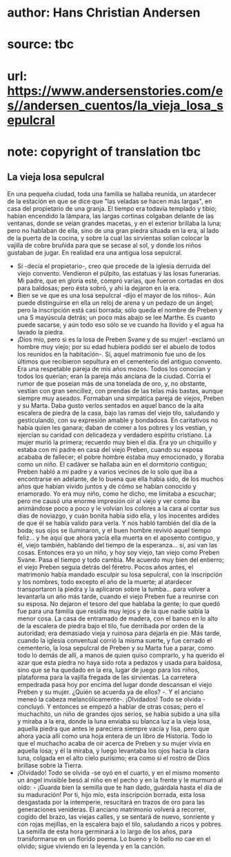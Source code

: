 # author: Hans Christian Andersen
# source: tbc
# url: https://www.andersenstories.com/es//andersen_cuentos/la_vieja_losa_sepulcral
# note: copyright of translation tbc

## La vieja losa sepulcral 

En una pequeña ciudad, toda una familia se hallaba reunida, un atardecer
de la estación en que se dice que "las veladas se hacen más largas",
en casa del propietario de una granja. El tiempo era todavía templado y
tibio; habían encendido la lámpara, las largas cortinas colgaban delante
de las ventanas, donde se veían grandes macetas, y en el exterior
brillaba la luna; pero no hablaban de ella, sino de una gran piedra
situada en la era, al lado de la puerta de la cocina, y sobre la cual
las sirvientas solían colocar la vajilla de cobre bruñida para que se
secase al sol, y donde los niños gustaban de jugar. En realidad era una
antigua losa sepulcral.
- Sí -decía el propietario-, creo que procede de la iglesia derruida del
viejo convento. Vendieron el púlpito, las estatuas y las losas
funerarias. Mi padre, que en gloria esté, compró varias, que fueron
cortadas en dos para baldosas; pero ésta sobró, y ahí la dejaron en la
era.
- Bien se ve que es una losa sepulcral -dijo el mayor de los niños-. Aún
puede distinguirse en ella un reloj de arena y un pedazo de un ángel;
pero la inscripción está casi borrada; sólo queda el nombre de Preben y
una S mayúscula detrás; un poco más abajo se lee Marthe. Es cuanto puede
sacarse, y aún todo eso sólo se ve cuando ha llovido y el agua ha lavado
la piedra.
- ¡Dios mío, pero si es la losa de Preben Svane y de su mujer! -exclamó
un hombre muy viejo; por su edad hubiera podido ser el abuelo de todos
los reunidos en la habitación-. Sí, aquel matrimonio fue uno de los
últimos que recibieron sepultura en el cementerio del antiguo convento.
Era una respetable pareja de mis años mozos. Todos los conocían y todos
los querían; eran la pareja más anciana de la ciudad. Corría el rumor de
que poseían más de una tonelada de oro, y, no obstante, vestían con gran
sencillez, con prendas de las telas más bastas, aunque siempre muy
aseados. Formaban una simpática pareja de viejos, Preben y su Marta.
Daba gusto verlos sentados en aquel banco de la alta escalera de piedra
de la casa, bajo las ramas del viejo tilo, saludando y gesticulando, con
su expresión amable y bondadosa. En caritativos no había quien les
ganara; daban de comer a los pobres y los vestían, y ejercían su caridad
con delicadeza y verdadero espíritu cristiano. La mujer murió la
primera; recuerdo muy bien el día. Era yo un chiquillo y estaba con mi
padre en casa del viejo Preben, cuando su esposa acababa de fallecer; el
pobre hombre estaba muy emocionado, y lloraba como un niño. El cadáver
se hallaba aún en el dormitorio contiguo; Preben habló a mi padre y a
varios vecinos de lo solo que iba a encontrarse en adelante, de lo buena
que ella había sido, de los muchos años que habían vivido juntos y de
cómo se habían conocido y enamorado. Yo era muy niño, como he dicho, me
limitaba a escuchar; pero me causó una enorme impresión oír al viejo y
ver como iba animándose poco a poco y le volvían los colores a la cara
al contar sus días de noviazgo, y cuán bonita había sido ella, y los
inocentes ardides de que él se había valido para verla. Y nos habló
también del día de la boda; sus ojos se iluminaron, y el buen hombre
revivió aquel tiempo feliz... y he aquí que ahora yacía ella muerta en
el aposento contiguo, y él, viejo también, hablando del tiempo de la
esperanza... sí, así van las cosas. Entonces era yo un niño, y hoy soy
viejo, tan viejo como Preben Svane. Pasa el tiempo y todo cambia. Me
acuerdo muy bien del entierro; el viejo Preben seguía detrás del
féretro. Pocos años antes, el matrimonio había mandado esculpir su losa
sepulcral, con la inscripción y los nombres, todo excepto el año de la
muerte; al atardecer transportaron la piedra y la aplicaron sobre la
tumba... para volver a levantarla un año más tarde, cuando el viejo
Preben fue a reunirse con su esposa. No dejaron el tesoro del que
hablaba la gente; lo que quedó fue para una familia que residía muy
lejos y de la que nadie sabía la menor cosa. La casa de entramado de
madera, con el banco en lo alto de la escalera de piedra bajo el tilo,
fue derribada por orden de la autoridad; era demasiado vieja y ruinosa
para dejarla en pie. Más tarde, cuando la iglesia conventual corrió la
misma suerte, y fue cerrado el cementerio, la losa sepulcral de Preben y
su Marta fue a parar, como todo lo demás de allí, a manos de quien quiso
comprarlo, y ha querido el azar que esta piedra no haya sido rota a
pedazos y usada para baldosa, sino que se ha quedado en la era, lugar de
juego para los niños, plataforma para la vajilla fregada de las
sirvientas. La carretera empedrada pasa hoy por encima del lugar donde
descansan el viejo Preben y su mujer. ¿Quién se acuerda ya de ellos? -.
Y el anciano meneó la cabeza melancólicamente-. ¡Olvidados! Todo se
olvida -concluyó.
Y entonces se empezó a hablar de otras cosas; pero el muchachito, un
niño de grandes ojos serios, se había subido a una silla y miraba a la
era, donde la luna enviaba su blanca luz a la vieja losa, aquella piedra
que antes le pareciera siempre vacía y lisa, pero que ahora yacía allí
como una hoja entera de un libro de Historia. Todo lo que el muchacho
acaba de oír acerca de Preben y su mujer vivía en aquella losa; y él la
miraba, y luego levantaba los ojos hacia la clara luna, colgada en el
alto cielo purísimo; era como si el rostro de Dios brillase sobre la
Tierra.
- ¡Olvidado! Todo se olvida -se oyó en el cuarto, y en el mismo momento
un ángel invisible besó al niño en el pecho y en la frente y le murmuró
al oído: - ¡Guarda bien la semilla que te han dado, guárdala hasta el
día de su maduración! Por ti, hijo mío, esta inscripción borrada, esta
losa desgastada por la intemperie, resucitará en trazos de oro para las
generaciones venideras. El anciano matrimonio volverá a recorrer, cogido
del brazo, las viejas calles, y se sentará de nuevo, sonriente y con
rojas mejillas, en la escalera bajo el tilo, saludando a ricos y pobres.
La semilla de esta hora germinará a lo largo de los años, para
transformarse en un florido poema. Lo bueno y lo bello no cae en el
olvido; sigue viviendo en la leyenda y en la canción.
